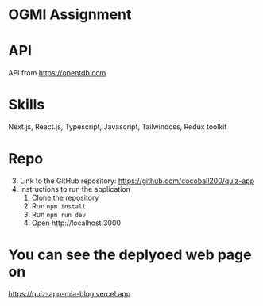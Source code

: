 # OGMI Assignment
# API

API from https://opentdb.com

# Skills

Next.js, React.js, Typescript, Javascript, Tailwindcss, Redux toolkit

# Repo

3. Link to the GitHub repository: https://github.com/cocoball200/quiz-app
4. Instructions to run the application
   1. Clone the repository
   2. Run `npm install`
   3. Run `npm run dev`
   4. Open http://localhost:3000

# You can see the deplyoed web page on 
https://quiz-app-mia-blog.vercel.app
